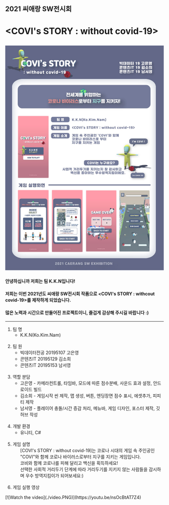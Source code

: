 ## 2021 씨애랑 SW전시회
# <COVI's STORY : without covid-19>
![COVI;s STORY POSTER](https://github.com/namseo0/2021-Caerang-SW-Exhibition/blob/main/2021_SW%EC%A0%84%EC%8B%9C%ED%9A%8C_COVI's-STORY_%ED%8F%AC%EC%8A%A4%ED%84%B0.jpg)
---
#### 안녕하십니까 저희는 팀 K.K.N입니다!
#### 저희는 이번 2021년도 씨애랑 SW전시회 작품으로 <COVI's STORY : withcout covid-19>를 제작하게 되었습니다.
#### 많은 노력과 시간으로 만들어진 프로젝트이니, 즐겁게 감상해 주시길 바랍니다 :)
---

<ol>
  <li>팀 명 
    <ul><li>K.K.N(Ko.Kim.Nam)</ul><br>
  <li>팀 원
    <ul>
      <li>빅데이터전공 20195107 고은영
      <li>콘텐츠IT 20195129 김소희
      <li>콘텐츠IT 20195153 남서영</ul><br>
  <li>역할 분담
    <ul>
      <li>고은영 - 카메라컨트롤, 타임바, 모드에 따른 점수분배, 사운드 효과 설정, 안드로이드 빌드
      <li>김소희 - 게임시작 씬 제작, 맵 생성, 버튼, 엔딩장면 점수 표시, 에셋추가, 피피티 제작
      <li>남서영 - 플레이어 충돌/시간 증감 처리, 메뉴바, 게임 디자인, 포스터 제작, 깃허브 작성
        <br><br>
    </ul>
  <li>개발 환경
    <ul><li>유니티, C#</ul><br>
  <li>게임 설명
    <ul>[COVI's STORY : without covid-19]는 코로나 시대의 게임 속 주인공인 "COVI"와 함께 코로나 바이러스로부터 지구를 지키는 게임입니다.<br>
      코비와 함께 코로나를 피해 달리고 백신을 획득하세요! <br>
      선택한 사회적 거리두기 단계에 따라 거리두기를 지키지 않는 사람들을 감시하며 우수 방역지킴이가 되어보세요:)
      </ul><br>
    <li>게임 실행 영상
      
</ol>
[![Watch the video](./video.PNG)](https://youtu.be/nsOcBtAT7Z4)
